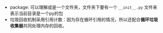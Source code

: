 + package: 可以理解成是一个文件夹，文件夹下要有一个 `__init__.py` 文件来表示当前目录是一个py的包
+ 垃圾回收机制采用引用计数：因为存在循环引用的情况，所以还配合**循环垃圾收集器**共同处理内存的回收。